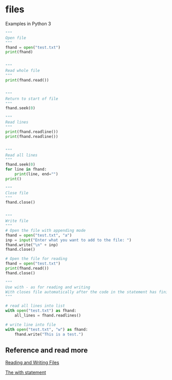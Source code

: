 files
==============================
Examples in Python 3


```python
"""
Open file
"""
fhand = open("test.txt")
print(fhand)


"""
Read whole file
"""
print(fhand.read())


"""
Return to start of file
"""
fhand.seek(0)

"""
Read lines
"""
print(fhand.readline())
print(fhand.readline())


"""
Read all lines
"""
fhand.seek(0)
for line in fhand:
    print(line, end="")
print()

"""
Close file
"""
fhand.close()


"""
Write file
"""
# Open the file with appending mode
fhand = open("test.txt", "a")
inp = input("Enter what you want to add to the file: ")
fhand.write("\n" + inp)
fhand.close()

# Open the file for reading
fhand = open("test.txt")
print(fhand.read())
fhand.close()

"""
Use with - as for reading and writing
With closes file automatically after the code in the statement has finished
"""

# read all lines into list
with open("test.txt") as fhand:
    all_lines = fhand.readlines()

# write line into file
with open("test.txt", "w") as fhand:
    fhand.write("This is a test.")

```


Reference and read more
------------------------------

[Reading and Writing Files](https://docs.python.org/3/tutorial/inputoutput.html#reading-and-writing-files)

[The with statement](https://docs.python.org/3/reference/compound_stmts.html#with)

